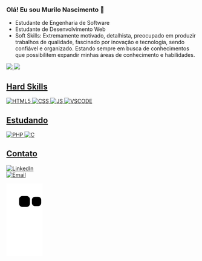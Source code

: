 ### Olá! Eu sou Murilo Nascimento 👋
+ Estudante de Engenharia de Software
+ Estudante de Desenvolvimento Web
+ Soft Skills: Extremamente motivado, detalhista, preocupado em produzir trabalhos de qualidade, fascinado por inovação e tecnologia, sendo confiável e organizado. Estando sempre em busca de conhecimentos que possibilitem expandir minhas áreas de conhecimento e habilidades.

<div>
  <a href="https://github.com/murilonicemento">
  <img height="180em" src="https://github-readme-stats.vercel.app/api?username=murilonicemento&show_icons=true&theme=dracula&include_all_commits=true&count_private=true"/>
  <img height="180em" src="https://github-readme-stats.vercel.app/api/top-langs/?username=murilonicemento&layout=compact&langs_count=7&theme=dracula"/>
</div>

## Hard Skills
<div style = "display: Inline_block">
  <img height = "38" width = "40" alt= "HTML5" src="https://cdn.jsdelivr.net/gh/devicons/devicon/icons/html5/html5-original.svg" />  
  <img height = "38" width = "40" alt= "CSS" src="https://cdn.jsdelivr.net/gh/devicons/devicon/icons/css3/css3-original.svg" />
  <img height = "38" width = "40" alt= "JS" src="https://cdn.jsdelivr.net/gh/devicons/devicon/icons/javascript/javascript-original.svg" />
  <img height = "38" width = "40" alt= "VSCODE" src="https://cdn.jsdelivr.net/gh/devicons/devicon/icons/vscode/vscode-original.svg" />
</div>

## Estudando
<div style = "display: inline_block">
  <img height = "38" width = "40" alt= "PHP" src="https://cdn.jsdelivr.net/gh/devicons/devicon/icons/php/php-original.svg" />
  <img height = "38" width = "40" alt= "C" src="https://cdn.jsdelivr.net/gh/devicons/devicon/icons/c/c-original.svg" />
</div>

## Contato
[![LinkedIn](https://img.shields.io/badge/LinkedIn-0077B5?style=for-the-badge&logo=linkedin&logoColor=white)](https://linkedin.com/in/murilo-nascimento-boa-morte-415b3a221)<br>
[![Email](https://img.shields.io/badge/Microsoft_Outlook-0078D4?style=for-the-badge&logo=microsoft-outlook&logoColor=white)](mailto:murilo_nascimento22@outlook.com)
  
![Snake animation](https://github.com/rafaballerini/rafaballerini/blob/output/github-contribution-grid-snake.svg)
